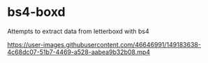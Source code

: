# bs4-boxd
Attempts to extract data from letterboxd with bs4


https://user-images.githubusercontent.com/46646991/149183638-4c68dc07-51b7-4469-a528-aabea9b32b08.mp4

